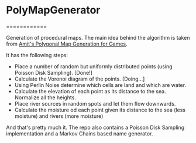 # PolyMapGenerator

============

Generation of procedural maps. The main idea behind the algorithm is taken from [Amit's Polygonal Map Generation for Games](http://www-cs-students.stanford.edu/~amitp/game-programming/polygon-map-generation/).

It has the following steps:

* Place a number of random but uniformly distributed points (using Poisson Disk Sampling). \[Done!\]
* Calculate the Voronoi diagram of the points. \[Doing...\]
* Using Perlin Noise determine which cells are land and which are water.
* Calculate the elevation of each point as its distance to the sea. Normalize all the heights.
* Place river sources in random spots and let them flow downwards.
* Calculate the moisture od each point given its distance to the sea (less moisture) and rivers (more moisture)

And that's pretty much it. The repo also contains a Poisson Disk Sampling implementation and a Markov Chains based name generator.
